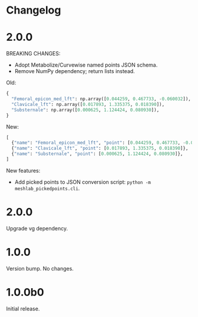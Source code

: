 # Changelog

# 2.0.0

BREAKING CHANGES:

- Adopt Metabolize/Curvewise named points JSON schema.
- Remove NumPy dependency; return lists instead.

Old:

```py
{
  "Femoral_epicon_med_lft": np.array([0.044259, 0.467733, -0.060032]),
  "Clavicale_lft": np.array([0.017893, 1.335375, 0.018390]),
  "Substernale": np.array([0.000625, 1.124424, 0.080930]),
}
```

New:
```py
[
  {"name": "Femoral_epicon_med_lft", "point": [0.044259, 0.467733, -0.060032]},
  {"name": "Clavicale_lft", "point": [0.017893, 1.335375, 0.018390]},
  {"name": "Substernale", "point": [0.000625, 1.124424, 0.080930]},
]
```

New features:

- Add picked points to JSON conversion script: `python -m meshlab_pickedpoints.cli`.


# 2.0.0

Upgrade vg dependency.


# 1.0.0

Version bump. No changes.


# 1.0.0b0

Initial release.
